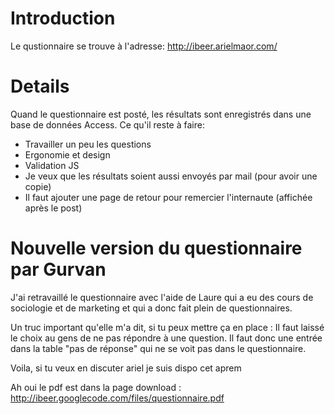 # Introduction #

Le qustionnaire se trouve à l'adresse:
http://ibeer.arielmaor.com/

# Details #

Quand le questionnaire est posté, les résultats sont enregistrés dans une base de données Access.
Ce qu'il reste à faire:
  * Travailler un peu les questions
  * Ergonomie et design
  * Validation JS
  * Je veux que les résultats soient aussi envoyés par mail (pour avoir une copie)
  * Il faut ajouter une page de retour pour remercier l'internaute (affichée après le post)

# Nouvelle version du questionnaire par Gurvan #

J'ai retravaillé le questionnaire avec l'aide de Laure qui a eu des cours de sociologie et de marketing et qui a donc fait plein de questionnaires.

Un truc important qu'elle m'a dit, si tu peux mettre ça en place : Il faut laissé le choix au gens de ne pas répondre à une question. Il faut donc une entrée dans la table "pas de réponse" qui ne se voit pas dans le questionnaire.

Voila, si tu veux en discuter ariel je suis dispo cet aprem

Ah oui le pdf est dans la page download : http://ibeer.googlecode.com/files/questionnaire.pdf